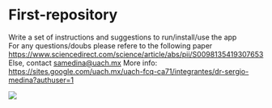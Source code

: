 # First-repository

Write a set of instructions and suggestions to run/install/use the app  
For any questions/doubs please refere to the following paper https://www.sciencedirect.com/science/article/abs/pii/S0098135419307653  
Else, contact samedina@uach.mx 
More info: https://sites.google.com/uach.mx/uach-fcq-ca71/integrantes/dr-sergio-medina?authuser=1  

![](https://github.com/Sergio-Medina-Gonzalez/First-repository/commit/d9ac6075406444d1d7459f1fa03d734ce7ec2c30)

